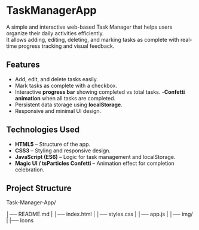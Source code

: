 # TaskManagerApp

A simple and interactive web-based Task Manager that helps users organize their daily activities efficiently.  
It allows adding, editing, deleting, and marking tasks as complete with real-time progress tracking and visual feedback.


## Features
- Add, edit, and delete tasks easily.
- Mark tasks as complete with a checkbox.
- Interactive **progress bar** showing completed vs total tasks.
-**Confetti animation** when all tasks are completed.
- Persistent data storage using **localStorage**.
- Responsive and minimal UI design.


## Technologies Used
- **HTML5** – Structure of the app.  
- **CSS3** – Styling and responsive design.  
- **JavaScript (ES6)** – Logic for task management and localStorage.  
- **Magic UI / tsParticles Confetti** – Animation effect for completion celebration.  


##  Project Structure

Task-Manager-App/

│── README.md
|
│── index.html 
|
│── styles.css
|
│── app.js
|
│── img/
     |
     |── Icons
     
 

